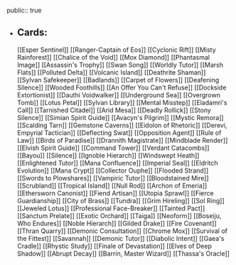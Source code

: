 public:: true
- ## Cards:
	[[Esper Sentinel]]
	[[Ranger-Captain of Eos]]
	[[Cyclonic Rift]]
	[[Misty Rainforest]]
	[[Chalice of the Void]]
	[[Mox Diamond]]
	[[Phantasmal Image]]
	[[Assassin's Trophy]]
	[[Swan Song]]
	[[Worldly Tutor]]
	[[Marsh Flats]]
	[[Polluted Delta]]
	[[Volcanic Island]]
	[[Deathrite Shaman]]
	[[Sylvan Safekeeper]]
	[[Badlands]]
	[[Carpet of Flowers]]
	[[Deafening Silence]]
	[[Wooded Foothills]]
	[[An Offer You Can't Refuse]]
	[[Dockside Extortionist]]
	[[Dauthi Voidwalker]]
	[[Underground Sea]]
	[[Overgrown Tomb]]
	[[Lotus Petal]]
	[[Sylvan Library]]
	[[Mental Misstep]]
	[[Eladamri's Call]]
	[[Tarnished Citadel]]
	[[Arid Mesa]]
	[[Deadly Rollick]]
	[[Stony Silence]]
	[[Simian Spirit Guide]]
	[[Avacyn's Pilgrim]]
	[[Mystic Remora]]
	[[Scalding Tarn]]
	[[Gemstone Caverns]]
	[[Eidolon of Rhetoric]]
	[[Derevi, Empyrial Tactician]]
	[[Deflecting Swat]]
	[[Opposition Agent]]
	[[Rule of Law]]
	[[Birds of Paradise]]
	[[Drannith Magistrate]]
	[[Mindblade Render]]
	[[Elvish Spirit Guide]]
	[[Command Tower]]
	[[Verdant Catacombs]]
	[[Bayou]]
	[[Silence]]
	[[Ignoble Hierarch]]
	[[Windswept Heath]]
	[[Enlightened Tutor]]
	[[Mana Confluence]]
	[[Imperial Seal]]
	[[Eldritch Evolution]]
	[[Mana Crypt]]
	[[Collector Ouphe]]
	[[Flooded Strand]]
	[[Swords to Plowshares]]
	[[Vampiric Tutor]]
	[[Bloodstained Mire]]
	[[Scrubland]]
	[[Tropical Island]]
	[[Null Rod]]
	[[Archon of Emeria]]
	[[Ethersworn Canonist]]
	[[Fiend Artisan]]
	[[Utopia Sprawl]]
	[[Fierce Guardianship]]
	[[City of Brass]]
	[[Tundra]]
	[[Grim Hireling]]
	[[Sol Ring]]
	[[Jeweled Lotus]]
	[[Professional Face-Breaker]]
	[[Tainted Pact]]
	[[Sanctum Prelate]]
	[[Exotic Orchard]]
	[[Taiga]]
	[[Neoform]]
	[[Boseiju, Who Endures]]
	[[Noble Hierarch]]
	[[Gilded Drake]]
	[[Fire Covenant]]
	[[Thran Quarry]]
	[[Demonic Consultation]]
	[[Chrome Mox]]
	[[Survival of the Fittest]]
	[[Savannah]]
	[[Demonic Tutor]]
	[[Diabolic Intent]]
	[[Gaea's Cradle]]
	[[Rhystic Study]]
	[[Finale of Devastation]]
	[[Elves of Deep Shadow]]
	[[Abrupt Decay]]
	[[Barrin, Master Wizard]]
	[[Thassa's Oracle]]
